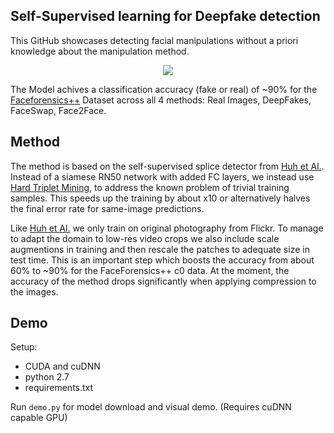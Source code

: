 ## Self-Supervised learning for Deepfake detection

This GitHub showcases detecting facial manipulations without a priori knowledge about the manipulation method.

<p align="center">
  <img src="https://i.imgur.com/chG950e.png">
</p>

The Model achives a classification accuracy (fake or real) of ~90% for the [Faceforensics++](https://github.com/ondyari/FaceForensics) Dataset across all 4 methods: Real Images, DeepFakes, FaceSwap, Face2Face.

## Method
The method is based on the self-supervised splice detector from [Huh et Al.](https://github.com/minyoungg/selfconsistency). Instead of a siamese RN50 network with added FC layers, we instead use [Hard Triplet Mining](https://arxiv.org/abs/1503.03832), to address the known problem of trivial training samples. This speeds up the training by about x10 or alternatively halves the final error rate for same-image predictions. 

Like [Huh et Al.](https://github.com/minyoungg/selfconsistency) we only train on original photography from Flickr. To manage to adapt the domain to low-res video crops we also include scale augmentions in training and then rescale the patches to adequate size in test time. This is an important step which boosts the accuracy from about 60% to ~90% for the FaceForensics++ c0 data. At the moment, the accuracy of the method drops significantly when applying compression to the images.
## Demo
Setup:

- CUDA and cuDNN
- python 2.7
- requirements.txt

Run `demo.py` for model download and visual demo. (Requires cuDNN capable GPU)
